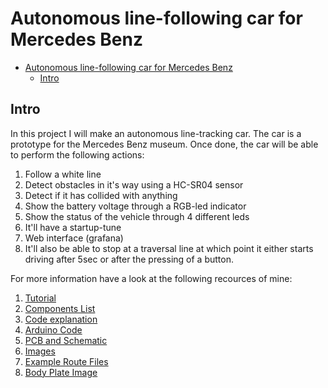 # Autonomous line-following car for Mercedes Benz

- [Autonomous line-following car for Mercedes Benz](#autonomous-line-following-car-for-mercedes-benz)
  - [Intro](#intro)

## Intro
In this project I will make an autonomous line-tracking car. The car is a prototype for the Mercedes Benz museum. Once done, the car will be able to perform the following actions:
1. Follow a white line
2. Detect obstacles in it's way using a HC-SR04 sensor
3. Detect if it has collided with anything
4. Show the battery voltage through a RGB-led indicator
5. Show the status of the vehicle through 4 different leds
6. It'll have a startup-tune
7. Web interface (grafana)
8. It'll also be able to stop at a traversal line at which point it either starts driving after 5sec or after the pressing of a button.

For more information have a look at the following recources of mine:
1. [Tutorial](./Tutorial.md)
2. [Components List](./Components-List.md)
3. [Code explanation](./Code-Explanation.md)
4. [Arduino Code](./Arduino/)
5. [PCB and Schematic](./PCB%26Schematic/)
6. [Images](./img/)
7. [Example Route Files](./Route.docx)
8. [Body Plate Image](./Autonomous%20line%20tracking%20car%20Design%20Drawing%20v4.png)